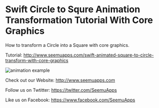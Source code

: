 Swift Circle to Squre Animation Transformation Tutorial With Core Graphics
==============================

How to transform a Circle into a Square with core graphics.

Tutorial:
http://www.seemuapps.com/swift-animated-square-to-circle-transform-with-core-graphics

![animation example](https://i2.wp.com/www.seemuapps.com/wp-content/uploads/2017/02/squaretocircleswift.gif?resize=303%2C251)

Check out our Website: http://www.seemuapps.com

Follow us on Twtitter: https://twitter.com/SeemuApps

Like us on Facebook: https://www.facebook.com/SeemuApps
